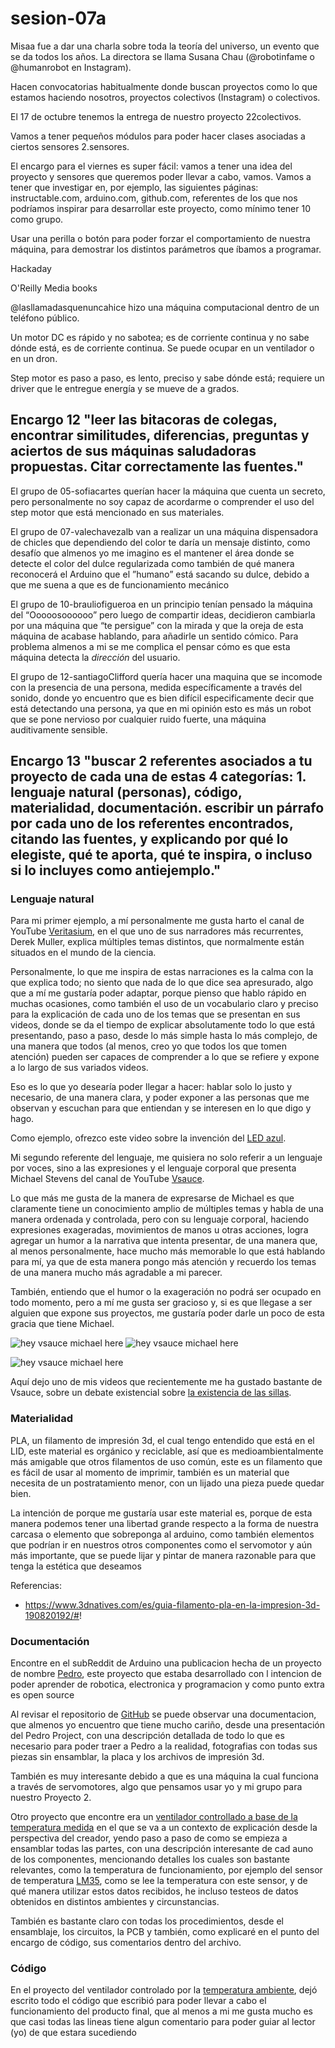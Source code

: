 # sesion-07a

Misaa fue a dar una charla sobre toda la teoría del universo, un evento que se da todos los años. La directora se llama Susana Chau (@robotinfame o @humanrobot en Instagram).

Hacen convocatorias habitualmente donde buscan proyectos como lo que estamos haciendo nosotros, proyectos colectivos (Instagram) o colectivos.

El 17 de octubre tenemos la entrega de nuestro proyecto 22colectivos.

Vamos a tener pequeños módulos para poder hacer clases asociadas a ciertos sensores 2.sensores.

El encargo para el viernes es super fácil: vamos a tener una idea del proyecto y sensores que queremos poder llevar a cabo, vamos. Vamos a tener que investigar en, por ejemplo, las siguientes páginas: instructable.com, arduino.com, github.com, referentes de los que nos podríamos inspirar para desarrollar este proyecto, como mínimo tener 10 como grupo.

Usar una perilla o botón para poder forzar el comportamiento de nuestra máquina, para demostrar los distintos parámetros que íbamos a programar.

Hackaday

O'Reilly Media books

@lasllamadasquenuncahice hizo una máquina computacional dentro de un teléfono público.

Un motor DC es rápido y no sabotea; es de corriente continua y no sabe dónde está, es de corriente continua. Se puede ocupar en un ventilador o en un dron.

Step motor es paso a paso, es lento, preciso y sabe dónde está; requiere un driver que le entregue energía y se mueve de a grados. 

## Encargo 12 "leer las bitacoras de colegas, encontrar similitudes, diferencias, preguntas y aciertos de sus máquinas saludadoras propuestas. Citar correctamente las fuentes."

El grupo de 05-sofiacartes querían hacer la máquina que cuenta un secreto, pero personalmente no soy capaz de acordarme o comprender el uso del step motor que está mencionado en sus materiales.

El grupo de 07-valechavezalb van a realizar un una máquina dispensadora de chicles que dependiendo del color te daría un mensaje distinto, como desafío que almenos yo me imagino es el mantener el área donde se detecte el color del dulce regularizada como también de qué manera reconocerá el Arduino que el ”humano” está sacando su dulce, debido a que me suena a que es de funcionamiento mecánico

El grupo de 10-brauliofigueroa en un principio tenían pensado la máquina del “Ooooosoooooo” pero luego de compartir ideas, decidieron cambiarla por una máquina que “te persigue” con la mirada y que la oreja de esta máquina de acabase hablando, para añadirle un sentido cómico. Para problema almenos a mi se me complica el pensar cómo es que esta máquina detecta la *dirección* del usuario.

El grupo de 12-santiagoClifford quería hacer una maquina que se incomode con la presencia de una persona, medida específicamente a través del sonido, donde yo encuentro que es bien difícil especificamente decir que está detectando una persona, ya que en mi opinión esto es más un robot que se pone nervioso por cualquier ruido fuerte, una máquina auditivamente sensible.

## Encargo 13 "buscar 2 referentes asociados a tu proyecto de cada una de estas 4 categorías: 1. lenguaje natural (personas), código, materialidad, documentación. escribir un párrafo por cada uno de los referentes encontrados, citando las fuentes, y explicando por qué lo elegiste, qué te aporta, qué te inspira, o incluso si lo incluyes como antiejemplo."

### Lenguaje natural 
Para mi primer ejemplo, a mí personalmente me gusta harto el canal de YouTube [Veritasium](https://www.youtube.com/@veritasium), en el que uno de sus narradores más recurrentes, Derek Muller, explica múltiples temas distintos, que normalmente están situados en el mundo de la ciencia. 

Personalmente, lo que me inspira de estas narraciones es la calma con la que explica todo; no siento que nada de lo que dice sea apresurado, algo que a mí me gustaría poder adaptar, porque pienso que hablo rápido en muchas ocasiones, como también el uso de un vocabulario claro y preciso para la explicación de cada uno de los temas que se presentan en sus videos, donde se da el tiempo de explicar absolutamente todo lo que está presentando, paso a paso, desde lo más simple hasta lo más complejo, de una manera que todos (al menos, creo yo que todos los que tomen atención) pueden ser capaces de comprender a lo que se refiere y expone a lo largo de sus variados videos.

Eso es lo que yo desearía poder llegar a hacer: hablar solo lo justo y necesario, de una manera clara, y poder exponer a las personas que me observan y escuchan para que entiendan y se interesen en lo que digo y hago.

Como ejemplo, ofrezco este video sobre la invención del [LED azul](https://www.youtube.com/watch?v=AF8d72mA41M). 

Mi segundo referente del lenguaje, me quisiera no solo referir a un lenguaje por voces, sino a las expresiones y el lenguaje corporal que presenta Michael Stevens del canal de YouTube [Vsauce](https://www.youtube.com/@Vsauce).

Lo que más me gusta de la manera de expresarse de Michael es que claramente tiene un conocimiento amplio de múltiples temas y habla de una manera ordenada y controlada, pero con su lenguaje corporal, haciendo expresiones exageradas, movimientos de manos u otras acciones, logra agregar un humor a la narrativa que intenta presentar, de una manera que, al menos personalmente, hace mucho más memorable lo que está hablando para mí, ya que de esta manera pongo más atención y recuerdo los temas de una manera mucho más agradable a mi parecer.

También, entiendo que el humor o la exageración no podrá ser ocupado en todo momento, pero a mí me gusta ser gracioso y, si es que llegase a ser alguien que expone sus proyectos, me gustaría poder darle un poco de esta gracia que tiene Michael.

![hey vsauce michael here](./imagenes/sesion-07a-MichaelVsauce.gif)  ![hey vsauce michael here](./imagenes/sesion-07a-MichaelVsauce2.gif)

![hey vsauce michael here](./imagenes/sesion-07a-MichaelVsauce3.gif)

Aquí dejo uno de mis videos que recientemente me ha gustado bastante de Vsauce, sobre un debate existencial sobre [la existencia de las sillas](https://www.youtube.com/watch?v=fXW-QjBsruE).

### Materialidad

PLA, un filamento de impresión 3d, el cual tengo entendido que está en el LID, este material es orgánico y reciclable, así que es medioambientalmente más amigable que otros filamentos de uso común, este es un filamento que es fácil de usar al momento de imprimir, también es un material que necesita de un postratamiento menor, con un lijado una pieza puede quedar bien.

La intención de porque me gustaría usar este material es, porque de esta manera podemos tener una libertad grande respecto a la forma de nuestra carcasa o elemento que sobreponga al arduino, como también elementos que podrían ir en nuestros otros componentes como el servomotor y aún más importante, que se puede lijar y pintar de manera razonable para que tenga la estética que deseamos

Referencias:  

- https://www.3dnatives.com/es/guia-filamento-pla-en-la-impresion-3d-190820192/#!

### Documentación

Encontre en el subReddit de Arduino una publicacion hecha de un proyecto de nombre [Pedro](https://www.reddit.com/r/arduino/comments/1l2k3vu/open_source_project/), este proyecto que estaba desarrollado con l intencion de poder aprender de robotica, electronica y programacion y como punto extra es open source

Al revisar el repositorio de [GitHub](https://github.com/almtzr/Pedro) se puede observar una documentacion, que almenos yo encuentro que tiene mucho cariño, desde una presentación del Pedro Project, con una descripción detallada de todo lo que es necesario para poder traer a Pedro a la realidad, fotografias con todas sus piezas sin ensamblar, la placa y los archivos de impresión 3d.

También es muy interesante debido a que es una máquina la cual funciona a través de servomotores, algo que pensamos usar yo y mi grupo para nuestro Proyecto 2.

Otro proyecto que encontre era un [ventilador controllado a base de la temperatura medida](https://www.hackster.io/tubelightthimeri/arduino-based-temperature-controlled-fan-c2e14a#overview) en el que se va a un contexto de explicación desde la perspectiva del creador, yendo paso a paso de como se empieza a ensamblar todas las partes, con una descripción interesante de cad auno de los componentes, mencionando detalles los cuales son bastante relevantes, como la temperatura de funcionamiento, por ejemplo del sensor de temperatura [LM35](https://es.wikipedia.org/wiki/LM35), como se lee la temperatura con este sensor, y de qué manera utilizar estos datos recibidos, he incluso testeos de datos obtenidos en distintos ambientes y circunstancias.

También es bastante claro con todas los procedimientos, desde el ensamblaje, los circuitos, la PCB y también, como explicaré en el punto del encargo de código, sus comentarios dentro del archivo.

### Código

En el proyecto del ventilador controlado por la [temperatura ambiente](https://www.hackster.io/tubelightthimeri/arduino-based-temperature-controlled-fan-c2e14a#overview), dejó escrito todo el código que escribió para poder llevar a cabo el funcionamiento del producto final, que al menos a mi me gusta mucho es que casi todas las lineas tiene algun comentario para poder guiar al lector (yo) de que estara sucediendo 


